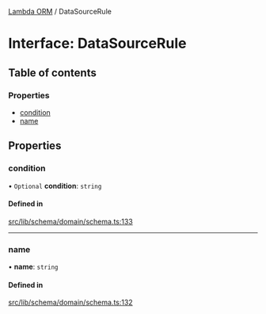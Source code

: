 [Lambda ORM](../README.md) / DataSourceRule

# Interface: DataSourceRule

## Table of contents

### Properties

- [condition](DataSourceRule.md#condition)
- [name](DataSourceRule.md#name)

## Properties

### condition

• `Optional` **condition**: `string`

#### Defined in

[src/lib/schema/domain/schema.ts:133](https://github.com/FlavioLionelRita/lambdaorm/blob/d65e38bc/src/lib/schema/domain/schema.ts#L133)

___

### name

• **name**: `string`

#### Defined in

[src/lib/schema/domain/schema.ts:132](https://github.com/FlavioLionelRita/lambdaorm/blob/d65e38bc/src/lib/schema/domain/schema.ts#L132)
